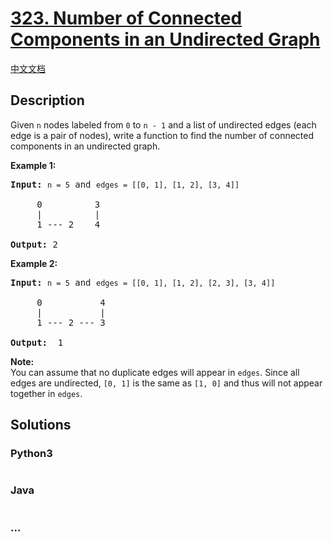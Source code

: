 # [323. Number of Connected Components in an Undirected Graph](https://leetcode.com/problems/number-of-connected-components-in-an-undirected-graph)

[中文文档](/solution/0300-0399/0323.Number%20of%20Connected%20Components%20in%20an%20Undirected%20Graph/README.md)

## Description

<p>Given <code>n</code> nodes labeled from <code>0</code> to <code>n - 1</code> and a list of undirected edges (each edge is a pair of nodes), write a function to find the number of connected components in an undirected graph.</p>

<p><b>Example 1:</b></p>

<pre>
<strong>Input: </strong><code>n = 5</code> and <code>edges = [[0, 1], [1, 2], [3, 4]]</code>

     0          3
     |          |
     1 --- 2    4 

<strong>Output: </strong>2
</pre>

<p><b>Example 2:</b></p>

<pre>
<strong>Input: </strong><code>n = 5</code> and <code>edges = [[0, 1], [1, 2], [2, 3], [3, 4]]</code>

     0           4
     |           |
     1 --- 2 --- 3

<strong>Output:  </strong>1
</pre>

<p><b>Note:</b><br />
You can assume that no duplicate edges will appear in <code>edges</code>. Since all edges are undirected, <code>[0, 1]</code> is the same as <code>[1, 0]</code> and thus will not appear together in <code>edges</code>.</p>

## Solutions

<!-- tabs:start -->

### **Python3**

```python

```

### **Java**

```java

```

### **...**

```

```

<!-- tabs:end -->
